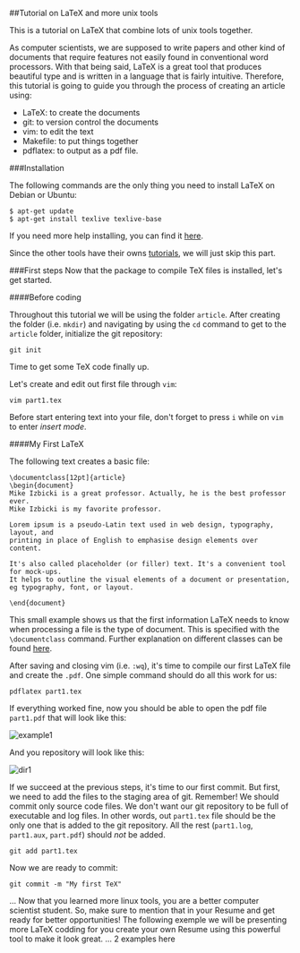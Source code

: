 ##Tutorial on LaTeX and more unix tools

This is a tutorial on LaTeX that combine lots of unix tools together. 

As computer scientists, we are supposed to write papers and other kind of documents that require features not easily found
in conventional word processors. With that being said, LaTeX is a great tool that produces beautiful type and 
is written in a language that is fairly intuitive. Therefore, this tutorial is going to guide you through the process
of creating an article using:
* LaTeX: to create the documents
* git: to version control the documents
* vim: to edit the text
* Makefile: to put things together
* pdflatex: to output as a pdf file.


###Installation 

The following commands are the only thing you need to install LaTeX on Debian or Ubuntu:

```
$ apt-get update
$ apt-get install texlive texlive-base
```

If you need more help installing, you can find it [here](http://www.tug.org/texlive/).

Since the other tools have their owns [tutorials](https://github.com/fvera002/ucr-cs100/tree/2015spring/textbook/tools),
we will just skip this part.

###First steps
Now that the package to compile TeX files is installed, let's get started. 

####Before coding

Throughout this tutorial we will be using the folder `article`. After creating the folder (i.e. `mkdir`) and navigating by using the `cd` command 
to get to the `article` folder, initialize the git repository: 

`git init`

Time to get some TeX code finally up. 

Let's create and edit out first file through `vim`: 

`vim part1.tex`

Before start entering text into your file, don't forget to press `i` while on `vim` to enter _insert mode_.

####My First LaTeX

The following text creates a basic file: 

```
\documentclass[12pt]{article}
\begin{document}
Mike Izbicki is a great professor. Actually, he is the best professor ever.
Mike Izbicki is my favorite professor. 

Lorem ipsum is a pseudo-Latin text used in web design, typography, layout, and 
printing in place of English to emphasise design elements over content. 

It's also called placeholder (or filler) text. It's a convenient tool for mock-ups. 
It helps to outline the visual elements of a document or presentation, eg typography, font, or layout.

\end{document}
```

This small example shows us that the first information LaTeX needs to know when processing a file is
the type of document. This is specified with the `\documentclass` command. Further explanation on different classes 
can be found [here](http://en.wikibooks.org/wiki/LaTeX/Document_Structure#Document_classes).

After saving and closing vim (i.e. `:wq`), it's time to compile our first LaTeX file and create the `.pdf`. 
One simple command should do all this work for us:

`pdflatex part1.tex`

If everything worked fine, now you should be able to open the pdf file `part1.pdf` that will look like this:

![example1](https://cloud.githubusercontent.com/assets/9004719/7717927/543e6fba-fe5e-11e4-8896-becfe2d40650.png)

And you repository will look like this: 

![dir1](https://cloud.githubusercontent.com/assets/9004719/7717933/586da8a8-fe5e-11e4-9a84-c396d3a61739.png)

If we succeed at the previous steps, it's time to our first commit. But first, we need to add the files to the staging area of git. Remember! We should commit only source code files. We don't want our git repository to be full of executable and log files. In other words, out `part1.tex` file should be the only one that is added to the git repository. All the rest (`part1.log`, `part1.aux`, `part.pdf`) should *not* be added. 

`git add part1.tex`

Now we are ready to commit:

`git commit -m "My first TeX"`



...
Now that you learned more linux tools, you are a better computer scientist student. So, make sure to mention that in your Resume and get ready for better opportunities! The following exemple we will be presenting more LaTeX codding for you create your own Resume using this powerful tool to make it look great.
... 2 examples here

